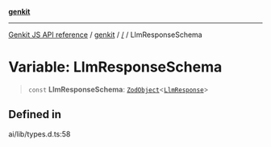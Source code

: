 [**genkit**](../README.md)

***

[Genkit JS API reference](../../README.md) / [genkit](../README.md) / [/](../README.md) / LlmResponseSchema

# Variable: LlmResponseSchema

> `const` **LlmResponseSchema**: [`ZodObject`](../namespaces/z/classes/ZodObject.md)\<[`LlmResponse`](../type-aliases/LlmResponse.md)\>

## Defined in

ai/lib/types.d.ts:58

